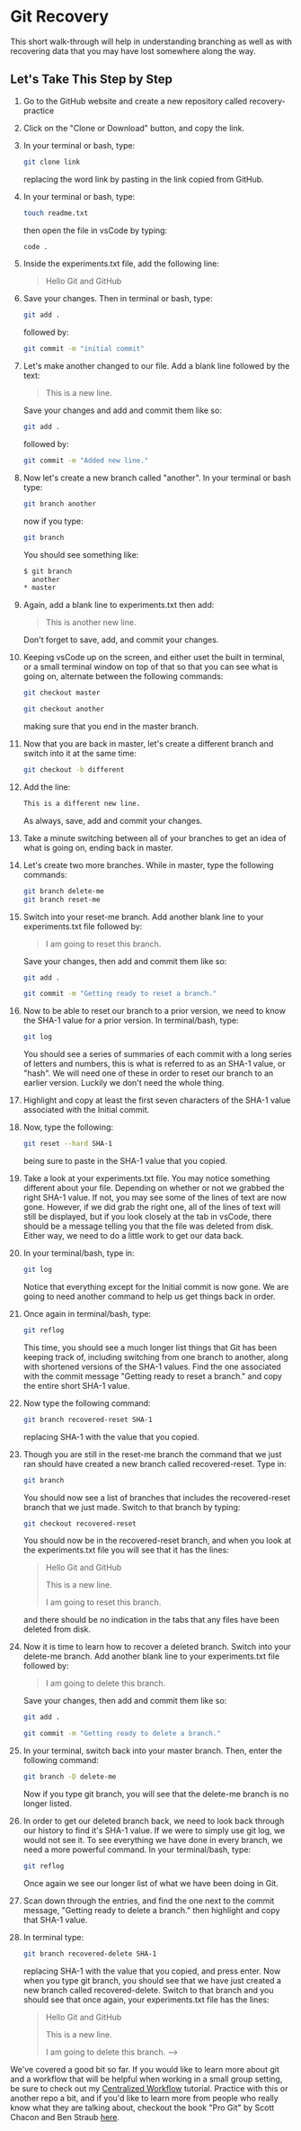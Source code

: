 # Git Recovery

This short walk-through will help in understanding branching as well as with recovering data that you may have lost somewhere along the way.

## Let's Take This Step by Step

1. Go to the GitHub website and create a new repository called recovery-practice

2. Click on the "Clone or Download" button, and copy the link.

3. In your terminal or bash, type:

    ```bash
    git clone link
    ```

    replacing the word link by pasting in the link copied from GitHub.

4. In your terminal or bash, type:

    ```bash
    touch readme.txt
    ```

    then open the file in vsCode by typing:

    ```bash
    code .
    ```

5. Inside the experiments.txt file, add the following line:

    >Hello Git and GitHub

6. Save your changes. Then in terminal or bash, type:

    ```bash
    git add .
    ```

    followed by:

    ```bash
    git commit -m "initial commit"
    ```

7. Let's make another changed to our file. Add a blank line followed by the text:

    >This is a new line.

    Save your changes and add and commit them like so:

    ```bash
    git add .
    ```

    followed by:

    ```bash
    git commit -m "Added new line."
    ```

8. Now let's create a new branch called "another". In your terminal or bash type:

    ```bash
    git branch another
    ```

    now if you type:

    ```bash
    git branch
    ```

    You should see something like:

    ```bash
    $ git branch
      another
    * master
    ```

9. Again, add a blank line to experiments.txt then add:

    >This is another new line.

    Don't forget to save, add, and commit your changes.

10. Keeping vsCode up on the screen, and either uset the built in terminal, or a small terminal window on top of that so that you can see what is going on, alternate between the following commands:

    ```bash
    git checkout master

    git checkout another
    ```

    making sure that you end in the master branch.

11. Now that you are back in master, let's create a different branch and switch into it at the same time:

    ```bash
    git checkout -b different
    ```

12. Add the line:

    ```bash
    This is a different new line.
    ```

    As always, save, add and commit your changes.

13. Take a minute switching between all of your branches to get an idea of what is going on, ending back in master.

14. Let's create two more branches. While in master, type the following commands:

    ```bash
    git branch delete-me
    git branch reset-me
    ```

15. Switch into your reset-me branch. Add another blank line to your experiments.txt file followed by:

    >I am going to reset this branch.

    Save your changes, then add and commit them like so:

    ```bash
    git add .

    git commit -m "Getting ready to reset a branch."
    ```

16. Now to be able to reset our branch to a prior version, we need to know the SHA-1 value for a prior version. In terminal/bash, type:

    ```bash
    git log
    ```

    You should see a series of summaries of each commit with a long series of letters and numbers, this is what is referred to as an SHA-1 value, or "hash". We will need one of these in order to reset our branch to an earlier version. Luckily we don't need the whole thing.

17. Highlight and copy at least the first seven characters of the SHA-1 value associated with the Initial commit.

18. Now, type the following:

    ```bash
    git reset --hard SHA-1
    ```

    being sure to paste in the SHA-1 value that you copied.

19. Take a look at your experiments.txt file. You may notice something different about your file. Depending on whether or not we grabbed the right SHA-1 value. If not, you may see some of the lines of text are now gone. However, if we did grab the right one, all of the lines of text will still be displayed, but if you look closely at the tab in vsCode, there should be a message telling you that the file was deleted from disk. Either way, we need to do a little work to get our data back.

20. In your terminal/bash, type in:

    ```bash
    git log
    ```

    Notice that everything except for the Initial commit is now gone. We are going to need another command to help us get things back in order.

21. Once again in terminal/bash, type:

    ```bash
    git reflog
    ```

    This time, you should see a much longer list things that Git has been keeping track of, including switching from one branch to another, along with shortened versions of the SHA-1 values. Find the one associated with the commit message "Getting ready to reset a branch." and copy the entire short SHA-1 value.

22. Now type the following command:

    ```bash
    git branch recovered-reset SHA-1
    ```

    replacing SHA-1 with the value that you copied.

23. Though you are still in the reset-me branch the command that we just ran should have created a new branch called recovered-reset. Type in:

    ```bash
    git branch
    ```

    You should now see a list of branches that includes the recovered-reset branch that we just made. Switch to that branch by typing:

    ```bash
    git checkout recovered-reset
    ```

    You should now be in the recovered-reset branch, and when you look at the experiments.txt file you will see that it has the lines:

    >Hello Git and GitHub
    >
    >This is a new line.
    >
    >I am going to reset this branch.

    and there should be no indication in the tabs that any files have been deleted from disk.

24. Now it is time to learn how to recover a deleted branch. Switch into your delete-me branch. Add another blank line to your experiments.txt file followed by:

    >I am going to delete this branch.

    Save your changes, then add and commit them like so:

    ```bash
    git add .

    git commit -m "Getting ready to delete a branch."
    ```

25. In your terminal, switch back into your master branch. Then, enter the following command:

    ```bash
    git branch -D delete-me
    ```

    Now if you type git branch, you will see that the delete-me branch is no longer listed.

26. In order to get our deleted branch back, we need to look back through our history to find it's SHA-1 value. If we were to simply use git log, we would not see it. To see everything we have done in every branch, we need a more powerful command. In your terminal/bash, type:

    ```bash
    git reflog
    ```

    Once again we see our longer list of what we have been doing in Git.

27. Scan down through the entries, and find the one next to the commit message, "Getting ready to delete a branch." then highlight and copy that SHA-1 value.

28. In terminal type:

    ```bash
    git branch recovered-delete SHA-1
    ```

    replacing SHA-1 with the value that you copied, and press enter. Now when you type git branch, you should see that we have just created a new branch called recovered-delete. Switch to that branch and you should see that once again, your experiments.txt file has the lines:

    >Hello Git and GitHub
    >
    >This is a new line.
    >
    >I am going to delete this branch. -->

We've covered a good bit so far. If you would like to learn more about git and a workflow that will be helpful when working in a small group setting, be sure to check out my [Centralized Workflow](https://github.com/braydenc303/GitTutorial) tutorial. Practice with this or another repo a bit, and if you'd like to learn more from people who really know what they are talking about, checkout the book "Pro Git" by Scott Chacon and Ben Straub [here](https://git-scm.com/book/en/v2).
